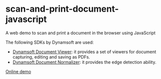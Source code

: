 # scan-and-print-document-javascript

A web demo to scan and print a document in the browser using JavaScript

The following SDKs by Dynamsoft are used:

* [Dynamsoft Document Viewer](https://www.dynamsoft.com/document-viewer/docs/introduction/index.html): it provides a set of viewers for document capturing, editing and saving as PDFs.
* [Dynamsoft Document Normalizer](https://www.dynamsoft.com/document-normalizer/overview/): it provides the edge detection ability.

[Online demo](https://tony-xlh.github.io/scan-and-print-document-javascript/)
